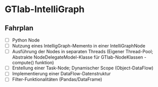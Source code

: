 # GTlab-IntelliGraph

## Fahrplan
- [ ] Python Node
- [ ] Nutzung eines IntelligGraph-Memento in einer IntelliGraphNode
- [ ] Ausführung der Nodes in separaten Threads (Eigener Thread-Pool; Abstrakte NodeDelegateModel-Klasse für GTlab-NodeKlassen - compute() funktion)
- [ ] Erstellung einer Task-Node; Dynamischer Scope (Object-DataFlow)
- [ ] Implementierung einer DataFlow-Datenstruktur
- [ ] Filter-Funktionalitäten (Pandas/DataFrame)
